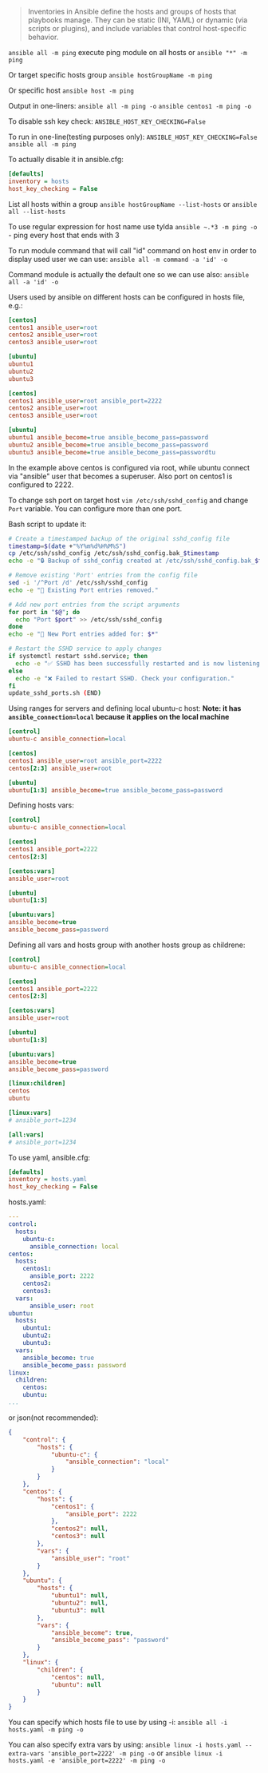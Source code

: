 > Inventories in Ansible define the hosts and groups of hosts that playbooks manage. They can be static (INI, YAML) or dynamic (via scripts or plugins), and include variables that control host-specific behavior.

`ansible all -m ping` execute ping module on all hosts
or `ansible "*" -m ping`

Or target specific hosts group
`ansible hostGroupName -m ping`

Or specific host
`ansible host -m ping`

Output in one-liners:
`ansible all -m ping -o`
`ansible centos1 -m ping -o`

To disable ssh key check:
`ANSIBLE_HOST_KEY_CHECKING=False` 

To run in one-line(testing purposes only):
`ANSIBLE_HOST_KEY_CHECKING=False ansible all -m ping`

To actually disable it in ansible.cfg:
```ini
[defaults]
inventory = hosts
host_key_checking = False
```

List all hosts within a group
`ansible hostGroupName --list-hosts`
or
`ansible all --list-hosts`

To use regular expression for host name use tylda
`ansible ~.*3 -m ping -o` - ping every host that ends with 3

To run module command that will call "id" command on host env in order to display used user we can use:
`ansible all -m command -a 'id' -o` 

Command module is actually the default one so we can use also:
`ansible all -a 'id' -o` 

Users used by ansible on different hosts can be configured in hosts file, e.g.:
```ini
[centos]
centos1 ansible_user=root
centos2 ansible_user=root
centos3 ansible_user=root

[ubuntu]
ubuntu1
ubuntu2
ubuntu3
```

```ini
[centos]
centos1 ansible_user=root ansible_port=2222
centos2 ansible_user=root
centos3 ansible_user=root

[ubuntu]
ubuntu1 ansible_become=true ansible_become_pass=password
ubuntu2 ansible_become=true ansible_become_pass=password
ubuntu3 ansible_become=true ansible_become_pass=passwordtu
```

In the example above centos is configured via root, while ubuntu connect via "ansible" user that becomes a superuser. Also port on centos1 is configured to 2222.

To change ssh port on target host
`vim /etc/ssh/sshd_config`
and change `Port` variable. You can configure more than one port.

Bash script to update it:
```bash
# Create a timestamped backup of the original sshd_config file
timestamp=$(date +"%Y%m%d%H%M%S")
cp /etc/ssh/sshd_config /etc/ssh/sshd_config.bak_$timestamp
echo -e "🔒 Backup of sshd_config created at /etc/ssh/sshd_config.bak_$timestamp"

# Remove existing 'Port' entries from the config file
sed -i '/^Port /d' /etc/ssh/sshd_config
echo -e "🧹 Existing Port entries removed."

# Add new port entries from the script arguments
for port in "$@"; do
  echo "Port $port" >> /etc/ssh/sshd_config
done
echo -e "🔧 New Port entries added for: $*"

# Restart the SSHD service to apply changes
if systemctl restart sshd.service; then
  echo -e "✅ SSHD has been successfully restarted and is now listening on ports: $*"
else
  echo -e "❌ Failed to restart SSHD. Check your configuration."
fi
update_sshd_ports.sh (END)

```

Using ranges for servers and defining local ubuntu-c host:
**Note: it has `ansible_connection=local` because it applies on the local machine**
```ini
[control]
ubuntu-c ansible_connection=local

[centos]
centos1 ansible_user=root ansible_port=2222
centos[2:3] ansible_user=root

[ubuntu]
ubuntu[1:3] ansible_become=true ansible_become_pass=password
```

Defining hosts vars:
```ini
[control]
ubuntu-c ansible_connection=local

[centos]
centos1 ansible_port=2222
centos[2:3]

[centos:vars]
ansible_user=root

[ubuntu]
ubuntu[1:3]

[ubuntu:vars]
ansible_become=true
ansible_become_pass=password
```

Defining all vars and hosts group with another hosts group as childrene:
```ini
[control]
ubuntu-c ansible_connection=local

[centos]
centos1 ansible_port=2222
centos[2:3]

[centos:vars]
ansible_user=root

[ubuntu]
ubuntu[1:3]

[ubuntu:vars]
ansible_become=true
ansible_become_pass=password

[linux:children]
centos
ubuntu

[linux:vars]
# ansible_port=1234

[all:vars]
# ansible_port=1234
```

To use yaml, ansible.cfg:
```ini
[defaults]
inventory = hosts.yaml
host_key_checking = False
```

hosts.yaml:
```yaml
---
control:
  hosts:
    ubuntu-c:
      ansible_connection: local
centos:
  hosts:
    centos1:
      ansible_port: 2222
    centos2:
    centos3:
  vars:
      ansible_user: root
ubuntu:
  hosts:
    ubuntu1:
    ubuntu2:
    ubuntu3:
  vars:
    ansible_become: true
    ansible_become_pass: password
linux:
  children:
    centos:
    ubuntu:
...
```

or json(not recommended):
```json
{
    "control": {
        "hosts": {
            "ubuntu-c": {
                "ansible_connection": "local"
            }
        }
    },
    "centos": {
        "hosts": {
            "centos1": {
                "ansible_port": 2222
            },
            "centos2": null,
            "centos3": null
        },
        "vars": {
            "ansible_user": "root"
        }
    },
    "ubuntu": {
        "hosts": {
            "ubuntu1": null,
            "ubuntu2": null,
            "ubuntu3": null
        },
        "vars": {
            "ansible_become": true,
            "ansible_become_pass": "password"
        }
    },
    "linux": {
        "children": {
            "centos": null,
            "ubuntu": null
        }
    }
}
```

You can specify which hosts file to use by using -i:
`ansible all -i hosts.yaml -m ping -o`

You can also specify extra vars by using:
`ansible linux -i hosts.yaml --extra-vars 'ansible_port=2222' -m ping -o`
or
`ansible linux -i hosts.yaml -e 'ansible_port=2222' -m ping -o`